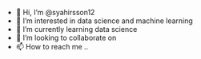 - 👋 Hi, I’m @syahirsson12
- 👀 I’m interested in data science and machine learning
- 🌱 I’m currently learning data science
- 💞️ I’m looking to collaborate on 
- 📫 How to reach me ..

<!---
syahirsson12/syahirsson12 is a ✨ special ✨ repository because its `README.md` (this file) appears on your GitHub profile.
You can click the Preview link to take a look at your changes.
--->
